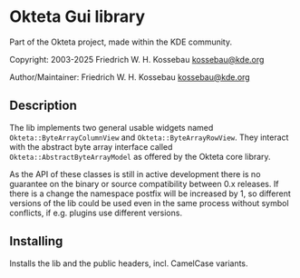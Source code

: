 Okteta Gui library
==================
Part of the Okteta project, made within the KDE community.

Copyright: 2003-2025 Friedrich W. H. Kossebau <kossebau@kde.org>

Author/Maintainer: Friedrich W. H. Kossebau <kossebau@kde.org>


Description
-----------
The lib implements two general usable widgets named `Okteta::ByteArrayColumnView` and
`Okteta::ByteArrayRowView`. They interact with the abstract byte array interface
called `Okteta::AbstractByteArrayModel` as offered by the Okteta core library.

As the API of these classes is still in active development there is no guarantee
on the binary or source compatibility between 0.x releases. If there is a change
the namespace postfix will be increased by 1, so different versions of the lib
could be used even in the same process without symbol conflicts, if e.g. plugins
use different versions.


Installing
----------
Installs the lib and the public headers, incl. CamelCase variants.
